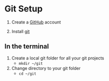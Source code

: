 # Git Setup

1. Create a [GitHub]([https://github.com/](https://github.com/)) account

2. Install [git](https://coolestguidesontheplanet.com/install-git-macos/)

## In the terminal

1. Create a local git folder for all your git projects
	- `mkdir ~/git`
1. Change directory to your git folder
	- `cd ~/git`
<!--stackedit_data:
eyJoaXN0b3J5IjpbLTg2NzkyMzU3Nl19
-->